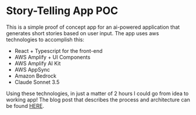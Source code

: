 # Story-Telling App POC

This is a simple proof of concept app for an ai-powered application that generates short stories based on user input. The app uses aws technologies to accomplish this:

- React + Typescript for the front-end
- AWS Amplify + UI Components
- AWS Amplify AI Kit
- AWS AppSync
- Amazon Bedrock
- Claude Sonnet 3.5

Using these technologies, in just a matter of 2 hours I could go from idea to working app! The blog post that describes the process and architecture can be found [HERE](https://www.serverlessguru.com/blog/short-story-generator-with-aws-bedrock-and-amplify).
